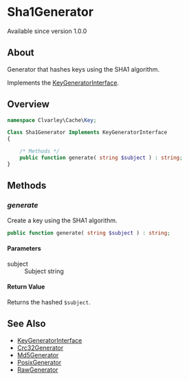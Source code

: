 # Sha1Generator

Available since version 1.0.0

## About

Generator that hashes keys using the SHA1 algorithm.

Implements the [KeyGeneratorInterface](../KeyGeneratorInterface.md).

## Overview

```php
namespace Clvarley\Cache\Key;

Class Sha1Generator Implements KeyGeneratorInterface
{

    /* Methods */
    public function generate( string $subject ) : string;
}
```

## Methods
### *generate*

Create a key using the SHA1 algorithm.

```php
public function generate( string $subject ) : string;
```

#### Parameters

<dl>
  <dt>subject</dt>
  <dd>Subject string</dd>
</dl>

#### Return Value

Returns the hashed `$subject`.

## See Also

* [KeyGeneratorInterface](../KeyGeneratorInterface.md)
* [Crc32Generator](Crc32Generator.md)
* [Md5Generator](Md5Generator.md)
* [PosixGenerator](PosixGenerator.md)
* [RawGenerator](RawGenerator.md)
